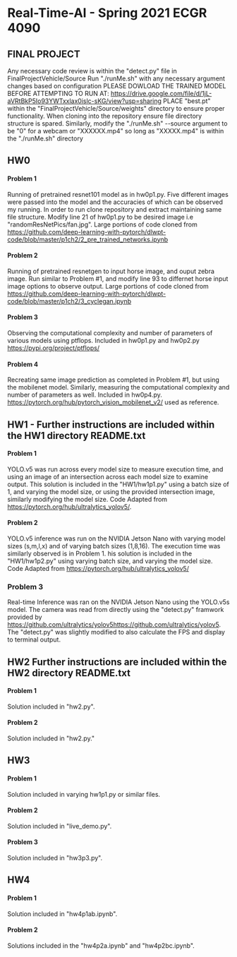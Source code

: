 # Real-Time-AI - Spring 2021 ECGR 4090  
## FINAL PROJECT
Any necessary code review is within the "detect.py" file in FinalProjectVehicle/Source
Run "./runMe.sh" with any necessary argument changes based on configuration
PLEASE DOWLOAD THE TRAINED MODEL BEFORE ATTEMPTING TO RUN AT: https://drive.google.com/file/d/1jL-aVRtBkP5Io93YWTxxlax0islc-sKG/view?usp=sharing
PLACE "best.pt" within the "FinalProjectVehicle/Source/weights" directory to ensure proper functionality.
When cloning into the repository ensure file directory structure is spared.
Similarly, modify the "./runMe.sh" --source argument to be "0" for a webcam or "XXXXXX.mp4" so long as "XXXXX.mp4" is within the "./runMe.sh" directory


## HW0
#### Problem 1 
Running of pretrained resnet101 model as in hw0p1.py. Five different images were passed into the model and the accuracies of which can be observed my running. In order to run clone repository and extract maintaining same file structure. Modify line 21 of hw0p1.py to be desired image i.e "randomResNetPics/fan.jpg". Large portions of code cloned from  https://github.com/deep-learning-with-pytorch/dlwpt-code/blob/master/p1ch2/2_pre_trained_networks.ipynb  

#### Problem 2
Running of pretrained resnetgen to input horse image, and ouput zebra image. Run similar to Problem #1, and modify line 93 to differnet horse input image options to observe output. Large portions of code cloned from https://github.com/deep-learning-with-pytorch/dlwpt-code/blob/master/p1ch2/3_cyclegan.ipynb

#### Problem 3
Observing the computational complexity and number of parameters of various models using ptflops. Included in hw0p1.py and hw0p2.py  
https://pypi.org/project/ptflops/

#### Problem 4
Recreating same image prediction as completed in Problem #1, but using the mobilenet model. Similarly, measuring the computational complexity and number of parameters as well. Included in hw0p4.py. https://pytorch.org/hub/pytorch_vision_mobilenet_v2/ used as reference. 

## HW1 - Further instructions are included within the HW1 directory README.txt
#### Problem 1 
YOLO.v5 was run across every model size to measure execution time, and using an image of an intersection across each model size to examine output. This solution is included in the "HW1/hw1p1.py" using a batch size of 1, and varying the model size, or using the provided intersection image, similarly modifying the model size. Code Adapted from https://pytorch.org/hub/ultralytics_yolov5/.  

#### Problem 2 
YOLO.v5 inference was run on the NVIDIA Jetson Nano with varying model sizes (s,m,l,x) and of varying batch sizes (1,8,16). The execution time was similarly observed is in Problem 1. his solution is included in the "HW1/hw1p2.py" using varying batch size, and varying the model size. Code Adapted from https://pytorch.org/hub/ultralytics_yolov5/  

### Problem 3  
Real-time Inference was ran on the NVIDIA Jetson Nano using the YOLO.v5s model. The camera was read from directly using the "detect.py" framwork provided by https://github.com/ultralytics/yolov5https://github.com/ultralytics/yolov5. The "detect.py" was slightly modified to also calculate the FPS and display to terminal output.

## HW2  Further instructions are included within the HW2 directory README.txt
#### Problem 1
Solution included in "hw2.py".  

#### Problem 2  
Solution included in "hw2.py."  

## HW3  
#### Problem 1  
Solution included in varying hw1p1.py or similar files.  

#### Problem 2
Solution included in "live_demo.py".  

#### Problem 3 
Solution included in "hw3p3.py".  

## HW4  
#### Problem 1  
Solution included in "hw4p1ab.ipynb".  

#### Problem 2
Solutions included in the "hw4p2a.ipynb" and "hw4p2bc.ipynb".

